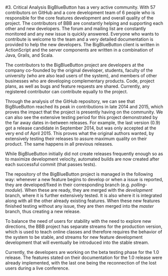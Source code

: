 #3. Critical Analysis
BigBlueButton has a very active community. With 57 contributors on GitHub and a core development team of 6 people who is responsible for the core features development and overall quality of the project. The contributors of BBB are constantly helping and supporting each other and new developers. The forum and mailing list are constantly monitored and any new issue is quickly answered. Everyone who wants to contribute is welcome to the team and a very detailed documentation is provided to help the new developers. The BigBlueButton client is written in ActionScript and the server components are written in a combination of Java, Grails, and Scala.

The contributors to the BigBlueButton project are developers at the company co-founded by the original developer, students, faculty of the university (who are also lead users of the system), and members of other businesses who are developing complementary products. Code, project plans, as well as bugs and feature requests are shared. Currently, any registered
contributor can contribute equally to the project.

Through the analysis of the GitHub repository, we can see that BigBlueButton reached its peak in contributions in late 2014 and 2015, which proves the impact that the project is presently having on the community. We can also see the extensive testing period for this project demonstrated by the far away dates in-between releases. For example, the last version (0.9) got a release candidate in September 2014, but was only accepted at the very end of April 2015. This proves what the original authors wanted, by extensively testing their releases to assure maximum quality on their product. The same happens in all previous releases.

While BigBlueButton initially did not create releases frequently enough so as to maximize development velocity, automated builds are now created after each successful commit (that passes tests).


The repository of the BigBlueButton project is managed in the following way: whenever a new feature begins to develop or when a issue is reported, they are developed/fixed in their corresponding branch (e.g. *polling-module*). When these are ready, they are merged with the *development* branch, where it is further extensively tested. It is also where it is integrated along with all the other already existing features. When these new features finished testing without any issue, they are then merged into the *master* branch, thus creating a new release.

To balance the need of users for stability with the need to explore new directions, the BBB project has separate streams for the production version, which is used to teach online classes and therefore requires the behavior of the system to be stable, and streams for new feature development development that will eventually be introduced into the stable stream.

Currently, the developers are working on the beta testing phase for the 1.0 release. The features stated on their documentation for the 1.0 release were already implemented, with the last one being the reconnection of the lost users during a live conference. 
